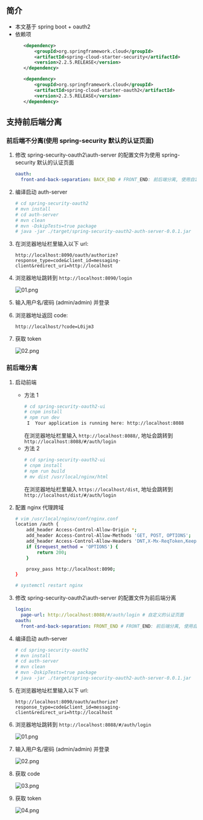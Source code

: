 ## 简介

- 本文基于 spring boot + oauth2
- 依赖项
   ```xml
      <dependency>
          <groupId>org.springframework.cloud</groupId>
          <artifactId>spring-cloud-starter-security</artifactId>
          <version>2.2.5.RELEASE</version>
      </dependency>

      <dependency>
          <groupId>org.springframework.cloud</groupId>
          <artifactId>spring-cloud-starter-oauth2</artifactId>
          <version>2.2.5.RELEASE</version>
      </dependency>
   ```

## 支持前后端分离

### 前后端不分离(使用 spring-security 默认的认证页面)

1. 修改 spring-security-oauth2\auth-server 的配置文件为使用 spring-security 默认的认证页面
   ```yml
   oauth:
     front-and-back-separation: BACK_END # FRONT_END: 前后端分离, 使用自定义的认证页面; BACK_END: 使用 spring-security 默认的认证页面
   ```

2. 编译启动 auth-server
   ```bash
   # cd spring-security-oauth2
   # mvn install
   # cd auth-server
   # mvn clean
   # mvn -DskipTests=true package
   # java -jar ./target/spring-security-oauth2-auth-server-0.0.1.jar
   ```

3. 在浏览器地址栏里输入以下 url:
   ```
   http://localhost:8090/oauth/authorize?response_type=code&client_id=messaging-client&redirect_uri=http://localhost
   ```

4. 浏览器地址跳转到 ```http://localhost:8090/login```
   
   ![01.png](./images/oauth2/back-end/01.png '01.png')

5. 输入用户名/密码 (admin/admin) 并登录

6. 浏览器地址返回 code:
   ```
   http://localhost/?code=L0ijm3
   ```

7. 获取 token
   
   ![02.png](./images/oauth2/back-end/02.png '02.png')

### 前后端分离

1. 启动前端
   - 方法 1
      ```bash
      # cd spring-security-oauth2-ui
      # cnpm install
      # npm run dev
       I  Your application is running here: http://localhost:8088
      ```
	  在浏览器地址栏里输入 ```http://localhost:8088/```, 地址会跳转到 ```http://localhost:8088/#/auth/login```
   - 方法 2
      ```bash
      # cd spring-security-oauth2-ui
      # cnpm install
      # npm run build
      # mv dist /usr/local/nginx/html
      ```
	  在浏览器地址栏里输入 ```https://localhost/dist```, 地址会跳转到 ```http://localhost/dist/#/auth/login```

2. 配置 nginx 代理跨域
   ```bash
   # vim /usr/local/nginx/conf/nginx.conf
   location /auth {
       add_header Access-Control-Allow-Origin *;
       add_header Access-Control-Allow-Methods 'GET, POST, OPTIONS';
       add_header Access-Control-Allow-Headers 'DNT,X-Mx-ReqToken,Keep-Alive,User-Agent,X-Requested-With,If-Modified-Since,Cache-Control,Content-Type,Authorization';
       if ($request_method = 'OPTIONS') {
           return 200;
       }
   
       proxy_pass http://localhost:8090;
   }
   
   # systemctl restart nginx
   ```

3. 修改 spring-security-oauth2\auth-server 的配置文件为前后端分离
   ```yml
   login:
     page-url: http://localhost:8088/#/auth/login # 自定义的认证页面
   oauth:
     front-and-back-separation: FRONT_END # FRONT_END: 前后端分离, 使用自定义的认证页面; BACK_END: 使用 spring-security 默认的认证页面
   ```

4. 编译启动 auth-server
   ```bash
   # cd spring-security-oauth2
   # mvn install
   # cd auth-server
   # mvn clean
   # mvn -DskipTests=true package
   # java -jar ./target/spring-security-oauth2-auth-server-0.0.1.jar
   ```

5. 在浏览器地址栏里输入以下 url:
   ```
   http://localhost:8090/oauth/authorize?response_type=code&client_id=messaging-client&redirect_uri=http://localhost
   ```

6. 浏览器地址跳转到 ```http://localhost:8088/#/auth/login```
   
   ![01.png](./images/oauth2/front-end/01.png '01.png')

7. 输入用户名/密码 (admin/admin) 并登录
   
   ![02.png](./images/oauth2/front-end/02.png '02.png')

8. 获取 code
   
   ![03.png](./images/oauth2/front-end/03.png '03.png')

9. 获取 token
   
   ![04.png](./images/oauth2/front-end/04.png '04.png')
